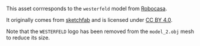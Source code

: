 This asset corrresponds to the `westerfeld` model from [Robocasa](https://github.com/robocasa/robocasa).

It originally comes from [sketchfab](https://sketchfab.com/3d-models/oven-no1-be59c580bda64e63bd9e8520f431be55) and is licensed under [CC BY 4.0](https://creativecommons.org/licenses/by/4.0/).

Note that the `WESTERFELD` logo has been removed from the `model_2.obj` mesh to reduce its size.
